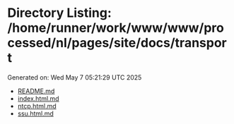 # Directory Listing: /home/runner/work/www/www/processed/nl/pages/site/docs/transport
Generated on: Wed May  7 05:21:29 UTC 2025

- [README.md](README.md)
- [index.html.md](index.html.md)
- [ntcp.html.md](ntcp.html.md)
- [ssu.html.md](ssu.html.md)
